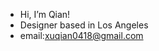 -  Hi, I’m Qian!
- Designer based in Los Angeles
- email:xuqian0418@gmail.com

<!---
qian0418/qian0418 is a ✨ special ✨ repository because its `README.md` (this file) appears on your GitHub profile.
You can click the Preview link to take a look at your changes.
--->
